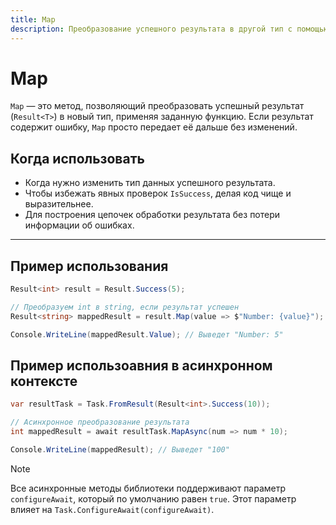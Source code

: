 ```yaml
---
title: Map
description: Преобразование успешного результата в другой тип с помощью заданного действия.
---
```


# Map

`Map` — это метод, позволяющий преобразовать успешный результат (`Result<T>`) в новый тип, применяя заданную функцию. Если результат содержит ошибку, `Map` просто передает её дальше без изменений.

## Когда использовать

- Когда нужно изменить тип данных успешного результата.
- Чтобы избежать явных проверок `IsSuccess`, делая код чище и выразительнее.
- Для построения цепочек обработки результата без потери информации об ошибках.

---

## Пример использования

```csharp
Result<int> result = Result.Success(5);

// Преобразуем int в string, если результат успешен
Result<string> mappedResult = result.Map(value => $"Number: {value}");

Console.WriteLine(mappedResult.Value); // Выведет "Number: 5"
```

## Пример использоавния в асинхронном контексте

```csharp
var resultTask = Task.FromResult(Result<int>.Success(10));

// Асинхронное преобразование результата
int mappedResult = await resultTask.MapAsync(num => num * 10);

Console.WriteLine(mappedResult); // Выведет "100"
```

> [!NOTE]
> Все асинхронные методы библиотеки поддерживают параметр `configureAwait`, который по умолчанию равен `true`. Этот параметр влияет на `Task.ConfigureAwait(configureAwait)`.
